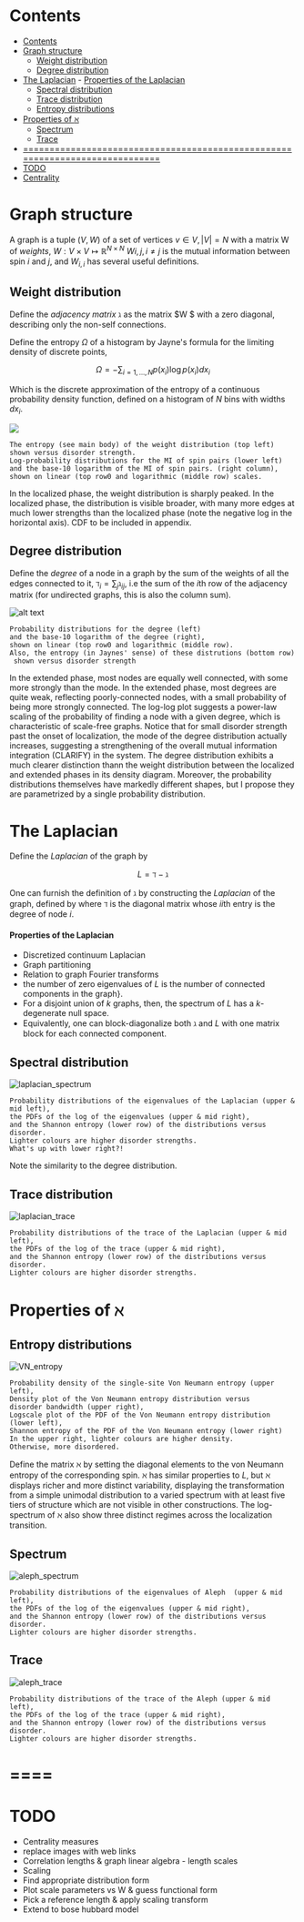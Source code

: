# Contents
<!-- TOC depthFrom:1 depthTo:6 withLinks:1 updateOnSave:1 orderedList:0 -->

- [Contents](#contents)
- [Graph structure](#graph-structure)
	- [Weight distribution](#weight-distribution)
	- [Degree distribution](#degree-distribution)
- [The Laplacian](#the-laplacian)
			- [Properties of the Laplacian](#properties-of-the-laplacian)
	- [Spectral distribution](#spectral-distribution)
	- [Trace distribution](#trace-distribution)
	- [Entropy distributions](#entropy-distributions)
- [Properties of $\aleph$](#properties-of-aleph)
	- [Spectrum](#spectrum)
	- [Trace](#trace)
- [=============================================================================](#)
- [TODO](#todo)
- [Centrality](#centrality)

<!-- /TOC -->

# Graph structure

A graph is a tuple $(V,W)$ of a set of vertices $v \in V, |V|=N$ with a matrix W of *weights*,
$W: V\times V \mapsto \mathbb{R}^{N\times N}$
$W{i,j},i\neq j$ is the mutual information between spin $i$ and $j$, and $W_{i,i}$ has several useful
definitions.



## Weight distribution

Define the *adjacency matrix* $\gimel$ as the matrix $W $ with a zero diagonal, describing only the non-self connections.  


Define the entropy $\Omega$ of a histogram by Jayne's formula for the limiting density of discrete points,

$$
\Omega = - \sum_{i =1,\dots, N} p(x_i) \log p(x_i ) dx_i
$$

Which is the discrete approximation of the entropy of a continuous probability density function, defined on a histogram of $N$ bins with widths $dx_i$.

![](https://github.com/GroundhogState/ent_loc/blob/master/fig/02_Weight_distribution.png)

```
The entropy (see main body) of the weight distribution (top left)
shown versus disorder strength.
Log-probability distributions for the MI of spin pairs (lower left)
and the base-10 logarithm of the MI of spin pairs. (right column),
shown on linear (top row0 and logarithmic (middle row) scales.

```

In the localized phase, the weight distribution is sharply peaked. In the localized phase, the distribution is visible broader, with many more edges at much lower strengths than the localized phase (note the negative log in the horizontal axis). CDF to be included in appendix.




## Degree distribution

Define the *degree* of a node in a graph by the sum of the weights of all the edges connected to it, $\daleth_i = \sum_j \mathcal{\gimel}_{ij}$, i.e the sum of the $i$th row of the adjacency matrix (for undirected graphs, this is also the column sum).


![alt text](https://github.com/GroundhogState/ent_loc/blob/master/fig/01_Degree_distribution.png)

```
Probability distributions for the degree (left)
and the base-10 logarithm of the degree (right),
shown on linear (top row0 and logarithmic (middle row).
Also, the entropy (in Jaynes' sense) of these distrutions (bottom row)
 shown versus disorder strength

```
In the extended phase, most nodes are equally well connected, with some more strongly than the mode. In the extended phase, most degrees are quite weak, reflecting poorly-connected nodes, with a small probability of being more strongly connected. The log-log plot suggests a power-law scaling of the probability of finding a node with a given degree, which is characteristic of scale-free graphs. Notice that for small disorder strength past the onset of localization, the mode of the degree distribution actually increases, suggesting a strengthening of the overall mutual information integration (CLARIFY) in the system.  The degree distribution exhibits a much clearer distinction thann the weight distribution between the localized and extended phases in its density diagram. Moreover, the probability distributions themselves have markedly different shapes, but I propose they are parametrized by a single probability distribution.



# The Laplacian

Define the *Laplacian* of the graph by

$$
L = \daleth - \gimel
$$


One can furnish the definition of $\gimel$ by constructing the *Laplacian* of the graph, defined by
where $\daleth$ is the diagonal matrix whose $ii$th entry is the degree of node $i$.
#### Properties of the Laplacian
* Discretized continuum Laplacian
* Graph partitioning
* Relation to graph Fourier transforms
* the number of zero eigenvalues of $L$ is the number of connected components in the graph}.
* For a disjoint union of $k$ graphs, then, the spectrum of $L$ has a $k$-degenerate null space.
* Equivalently, one can block-diagonalize both $\gimel$ and $L$ with one matrix block for each connected component.

## Spectral distribution

![laplacian_spectrum](https://github.com/GroundhogState/ent_loc/blob/master/fig/04_Laplacian_spectral_distribution.png)

```
Probability distributions of the eigenvalues of the Laplacian (upper & mid left),
the PDFs of the log of the eigenvalues (upper & mid right),
and the Shannon entropy (lower row) of the distributions versus disorder.
Lighter colours are higher disorder strengths.
What's up with lower right?!
```


Note the similarity to the degree distribution.

## Trace distribution

![laplacian_trace](https://github.com/GroundhogState/ent_loc/blob/master/fig/05_Laplacian_trace_distribution.png)


```
Probability distributions of the trace of the Laplacian (upper & mid left),
the PDFs of the log of the trace (upper & mid right),
and the Shannon entropy (lower row) of the distributions versus disorder.
Lighter colours are higher disorder strengths.
```

# Properties of $\aleph$

## Entropy distributions

![VN_entropy](https://github.com/GroundhogState/ent_loc/blob/master/fig/03_VN_Entropy_distribution.png)
```
Probability density of the single-site Von Neumann entropy (upper left),
Density plot of the Von Neumann entropy distribution versus
disorder bandwidth (upper right),
Logscale plot of the PDF of the Von Neumann entropy distribution (lower left),
Shannon entropy of the PDF of the Von Neumann entropy (lower right)
In the upper right, lighter colours are higher density.
Otherwise, more disordered.
```

Define the matrix $\aleph$ by setting the diagonal elements to the von Neumann entropy of the corresponding spin. $\aleph$ has similar properties to $L$, but $\aleph$ displays richer and more distinct variability, displaying the transformation from a simple unimodal distribution to a varied spectrum with at least five tiers of structure which are not visible in other constructions. The log-spectrum of $\aleph$ also show three distinct regimes across the localization transition.

## Spectrum
![aleph_spectrum](https://github.com/GroundhogState/ent_loc/blob/master/fig/06_Aleph_spectral_distribution.png)
```
Probability distributions of the eigenvalues of Aleph  (upper & mid left),
the PDFs of the log of the eigenvalues (upper & mid right),
and the Shannon entropy (lower row) of the distributions versus disorder.
Lighter colours are higher disorder strengths.
```


## Trace

![aleph_trace](https://github.com/GroundhogState/ent_loc/blob/master/fig/07_Aleph_trace_distribution.png)


```
Probability distributions of the trace of the Aleph (upper & mid left),
the PDFs of the log of the trace (upper & mid right),
and the Shannon entropy (lower row) of the distributions versus disorder.
Lighter colours are higher disorder strengths.
```
# ====

# TODO
*  Centrality measures
*  replace images with web links
*  Correlation lengths & graph linear algebra - length scales
*  Scaling
*  Find appropriate distribution form
*  Plot scale parameters vs W & guess functional form
*  Pick a reference length & apply scaling transform
*  Extend to bose hubbard model
